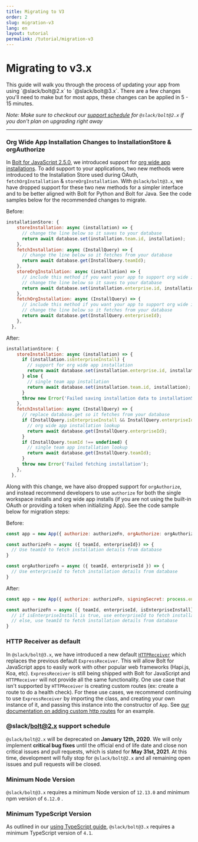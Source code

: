 ```yaml
---
title: Migrating to V3
order: 2
slug: migration-v3
lang: en
layout: tutorial
permalink: /tutorial/migration-v3
---
```

# Migrating to v3.x

<div class="section-content">
This guide will walk you through the process of updating your app from using `@slack/bolt@2.x` to `@slack/bolt@3.x`. There are a few changes you'll need to make but for most apps, these changes can be applied in 5 - 15 minutes.

*Note: Make sure to checkout our [support schedule](#slackbolt1x-support-schedule) for `@slack/bolt@2.x` if you don't plan on upgrading right away*
</div> 

---

### Org Wide App Installation Changes to InstallationStore & orgAuthorize

In [Bolt for JavaScript 2.5.0](https://github.com/slackapi/bolt-js/releases/tag/%40slack%2Fbolt%402.5.0), we introduced support for [org wide app installations](https://api.slack.com/enterprise/apps). To add support to your applications, two new methods were introduced to the Installation Store used during OAuth, `fetchOrgInstallation` & `storeOrgInstallation`. With `@slack/bolt@3.x`, we have dropped support for these two new methods for a simpler interface and to be better aligned with Bolt for Python and Bolt for Java. See the code samples below for the recommended changes to migrate.

Before:

```javascript
installationStore: {
    storeInstallation: async (installation) => {
      // change the line below so it saves to your database
      return await database.set(installation.team.id, installation);
    },
    fetchInstallation: async (InstallQuery) => {
      // change the line below so it fetches from your database
      return await database.get(InstallQuery.teamId);
    },
    storeOrgInstallation: async (installation) => {
      // include this method if you want your app to support org wide installations
      // change the line below so it saves to your database
      return await database.set(installation.enterprise.id, installation);
    },
    fetchOrgInstallation: async (InstallQuery) => {
      // include this method if you want your app to support org wide installations
      // change the line below so it fetches from your database
      return await database.get(InstallQuery.enterpriseId);
    },
  },
```

After:

```javascript
installationStore: {
    storeInstallation: async (installation) => {
      if (installation.isEnterpriseInstall) {
        // support for org wide app installation
        return await database.set(installation.enterprise.id, installation);
      } else {
        // single team app installation
        return await database.set(installation.team.id, installation);
      }
      throw new Error('Failed saving installation data to installationStore');
    },
    fetchInstallation: async (InstallQuery) => {
      // replace database.get so it fetches from your database
      if (InstallQuery.isEnterpriseInstall && InstallQuery.enterpriseId !== undefined) {
        // org wide app installation lookup
        return await database.get(InstallQuery.enterpriseId);
      }
      if (InstallQuery.teamId !== undefined) {
        // single team app installation lookup
        return await database.get(InstallQuery.teamId);
      }
      throw new Error('Failed fetching installation');
    },
  },
```

Along with this change, we have also dropped support for `orgAuthorize`, and instead recommend developers to use `authorize` for both the single workspace installs and org wide app installs (if you are not using the built-in OAuth or providing a token when initializing App). See the code sample below for migration steps:

Before:

```javascript
const app = new App({ authorize: authorizeFn, orgAuthorize: orgAuthorizeFn, signingSecret: process.env.SLACK_SIGNING_SECRET });

const authorizeFn = async ({ teamId, enterpriseId}) => { 
  // Use teamId to fetch installation details from database
}

const orgAuthorizeFn = async ({ teamId, enterpriseId }) => { 
  // Use enterpriseId to fetch installation details from database
}
```

After:
```javascript
const app = new App({ authorize: authorizeFn, signingSecret: process.env.SLACK_SIGNING_SECRET });

const authorizeFn = async ({ teamId, enterpriseId, isEnterpriseInstall}) => { 
  // if isEnterpriseInstall is true, use enterpriseId to fetch installation details from database
  // else, use teamId to fetch installation details from database
}
```

### HTTP Receiver as default

In `@slack/bolt@3.x`, we have introduced a new default [`HTTPReceiver`](https://github.com/slackapi/bolt-js/issues/670) which replaces the previous default `ExpressReceiver`. This will allow Bolt for JavaScript apps to easily work with other popular web frameworks (Hapi.js, Koa, etc). `ExpressReceiver` is still being shipped with Bolt for JavaScript and `HTTPReceiver` will not provide all the same functionality. One use case that isn't supported by `HTTPReceiver` is creating custom routes (ex: create a route to do a health check). For these use cases, we recommend continuing to use `ExpressReceiver` by importing the class, and creating your own instance of it, and passing this instance into the constructor of `App`. See [our documentation on adding custom http routes](https://slack.dev/bolt-js/concepts#custom-routes) for an example.

### @slack/bolt@2.x support schedule

`@slack/bolt@2.x` will be deprecated on **January 12th, 2020**. We will only implement **critical bug fixes** until the official end of life date and close non critical issues and pull requests, which is slated for **May 31st, 2021**. At this time, development will fully stop for `@slack/bolt@2.x` and all remaining open issues and pull requests will be closed. 

### Minimum Node Version

`@slack/bolt@3.x` requires a minimum Node version of `12.13.0` and minimum npm version of `6.12.0` .

### Minimum TypeScript Version

As outlined in our [using TypeScript guide](https://slack.dev/bolt/tutorial/using-typescript), `@slack/bolt@3.x` requires a minimum TypeScript version of `4.1`.
